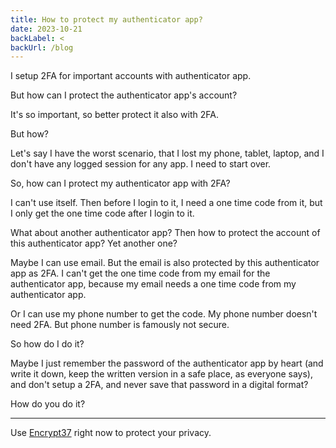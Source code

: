 ```yaml
---
title: How to protect my authenticator app?
date: 2023-10-21
backLabel: <
backUrl: /blog
---
```


I setup 2FA for important accounts with authenticator app.

But how can I protect the authenticator app's account?

It's so important, so better protect it also with 2FA.

But how?

Let's say I have the worst scenario, that I lost my phone, tablet, laptop, and I don't have any logged session for any app. I need to start over.

So, how can I protect my authenticator app with 2FA?

I can't use itself. Then before I login to it, I need a one time code from it, but I only get the one time code after I login to it.

What about another authenticator app? Then how to protect the account of this authenticator app? Yet another one?

Maybe I can use email. But the email is also protected by this authenticator app as 2FA. I can't get the one time code from my email for the authenticator app, because my email needs a one time code from my authenticator app.

Or I can use my phone number to get the code. My phone number doesn't need 2FA. But phone number is famously not secure.

So how do I do it?

Maybe I just remember the password of the authenticator app by heart (and write it down, keep the written version in a safe place, as everyone says), and don't setup a 2FA, and never save that password in a digital format?

How do you do it?

---

Use [Encrypt37](https://app.encrypt37.com/) right now to protect your privacy.
